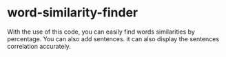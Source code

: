 # word-similarity-finder
With the use of this code, you can easily find words similarities by percentage.
You can also add sentences. it can also display the sentences correlation accurately.
